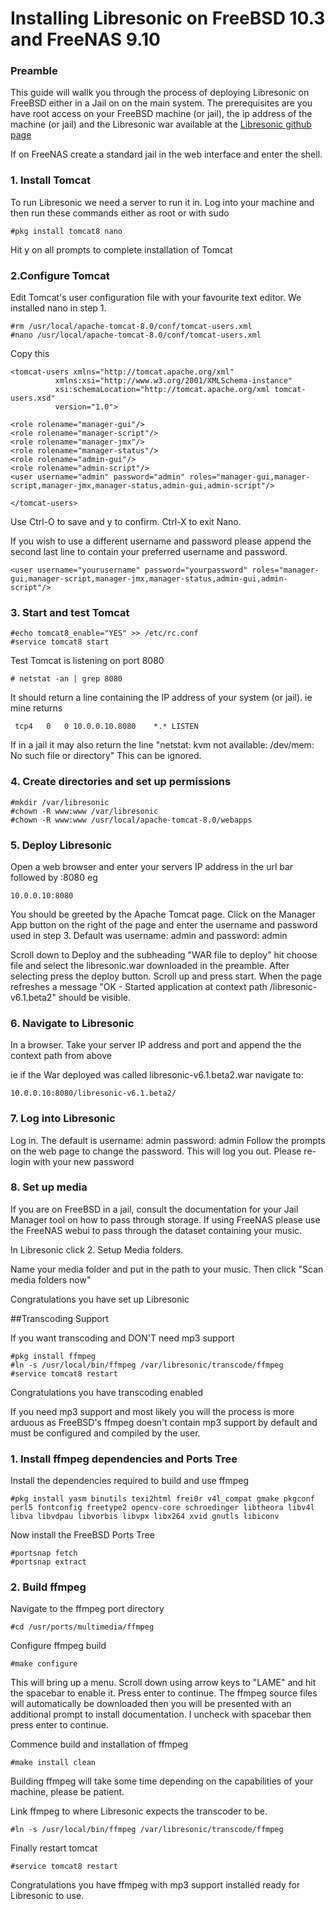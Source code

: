 # Installing Libresonic on FreeBSD 10.3 and FreeNAS 9.10

### Preamble
This guide will wallk you through the process of deploying Libresonic on FreeBSD either in a Jail on on the main system.  The prerequisites are you have root access on your FreeBSD machine (or jail), the ip address of the machine (or jail) and the Libresonic war available at the [Libresonic github page](https://github.com/Libresonic/libresonic/releases)

If on FreeNAS create a standard jail in the web interface and enter the shell.

### 1. Install Tomcat
To run Libresonic we need a server to run it in.  Log into your machine and then run these commands either as root or with sudo

    #pkg install tomcat8 nano

Hit y on all prompts to complete installation of Tomcat

### 2.Configure Tomcat
Edit Tomcat's user configuration file with your favourite text editor.  We installed nano in step 1.

	#rm /usr/local/apache-tomcat-8.0/conf/tomcat-users.xml
    #nano /usr/local/apache-tomcat-8.0/conf/tomcat-users.xml 


Copy this

	<tomcat-users xmlns="http://tomcat.apache.org/xml"
              xmlns:xsi="http://www.w3.org/2001/XMLSchema-instance"
              xsi:schemaLocation="http://tomcat.apache.org/xml tomcat-users.xsd"
              version="1.0">

	<role rolename="manager-gui"/>
 	<role rolename="manager-script"/>
 	<role rolename="manager-jmx"/>
 	<role rolename="manager-status"/>
 	<role rolename="admin-gui"/>
 	<role rolename="admin-script"/>
 	<user username="admin" password="admin" roles="manager-gui,manager-script,manager-jmx,manager-status,admin-gui,admin-script"/>

	</tomcat-users>

Use Ctrl-O to save and y to confirm.  Ctrl-X to exit Nano.

If you wish to use a different username and password please append the second last line to contain your preferred username and password.

    <user username="yourusername" password="yourpassword" roles="manager-gui,manager-script,manager-jmx,manager-status,admin-gui,admin-script"/>

### 3. Start and test Tomcat
    #echo tomcat8_enable="YES" >> /etc/rc.conf
    #service tomcat8 start

Test Tomcat is listening on port 8080

    # netstat -an | grep 8080
It should return a line containing the IP address of your system (or jail).  ie mine returns

     tcp4	0	0 10.0.0.10.8080	*.*	LISTEN
If in a jail it may also return the line "netstat: kvm not available: /dev/mem: No such file or directory" This can be ignored.

### 4. Create directories and set up permissions
    #mkdir /var/libresonic
    #chown -R www:www /var/libresonic
    #chown -R www:www /usr/local/apache-tomcat-8.0/webapps

### 5. Deploy Libresonic
Open a web browser and enter your servers IP address in the url bar followed by :8080  eg

    10.0.0.10:8080

You should be greeted by the Apache Tomcat page.  Click on the Manager App button on the right of the page and enter the username and password used in step 3.  Default was username: admin and password: admin

Scroll down to Deploy and the subheading "WAR file to deploy" hit choose file and select the libresonic.war downloaded in the preamble.  After selecting press the deploy button.  Scroll up and press start.  When the page refreshes a message "OK - Started application at context path /libresonic-v6.1.beta2" should be visible.

### 6. Navigate to Libresonic

In a browser.  Take your server IP address and port and append the the context path from above

ie if the War deployed was called libresonic-v6.1.beta2.war navigate to:

    10.0.0.10:8080/libresonic-v6.1.beta2/

### 7. Log into Libresonic

Log in.  The default is username: admin password: admin
Follow the prompts on the web page to change the password.  This will log you out.  Please re-login with your new password

### 8. Set up media
If you are on FreeBSD in a jail, consult the documentation for your Jail Manager tool on how to pass through storage.  If using FreeNAS please use the FreeNAS webui to pass through the dataset containing your music.

In Libresonic click 2. Setup Media folders.

Name your media folder and put in the path to your music.  Then click "Scan media folders now"

Congratulations you have set up Libresonic

##Transcoding Support

If you want transcoding and DON'T need mp3 support

    #pkg install ffmpeg
    #ln -s /usr/local/bin/ffmpeg /var/libresonic/transcode/ffmpeg
    #service tomcat8 restart

Congratulations you have transcoding enabled

If you need mp3 support and most likely you will the process is more arduous as FreeBSD's ffmpeg doesn't contain mp3 support by default and must be configured and compiled by the user.

### 1. Install ffmpeg dependencies and Ports Tree

Install the dependencies required to build and use ffmpeg

    #pkg install yasm binutils texi2html frei0r v4l_compat gmake pkgconf perl5 fontconfig freetype2 opencv-core schroedinger libtheora libv4l libva libvdpau libvorbis libvpx libx264 xvid gnutls libiconv

Now install the FreeBSD Ports Tree

    #portsnap fetch
    #portsnap extract
    

### 2. Build ffmpeg
Navigate to the ffmpeg port directory

    #cd /usr/ports/multimedia/ffmpeg

Configure ffmpeg build

    #make configure

This will bring up a menu.  Scroll down using arrow keys to "LAME" and hit the spacebar to enable it.  Press enter to continue.
The ffmpeg source files will automatically be downloaded then you will be presented with an additional prompt to install documentation.  I uncheck with spacebar then press enter to continue.  

Commence build and installation of ffmpeg

    #make install clean

Building ffmpeg will take some time depending on the capabilities of your machine, please be patient.

Link ffmpeg to where Libresonic expects the transcoder to be.  

    #ln -s /usr/local/bin/ffmpeg /var/libresonic/transcode/ffmpeg
    
Finally restart tomcat

    #service tomcat8 restart

Congratulations you have ffmpeg with mp3 support installed ready for Libresonic to use.
